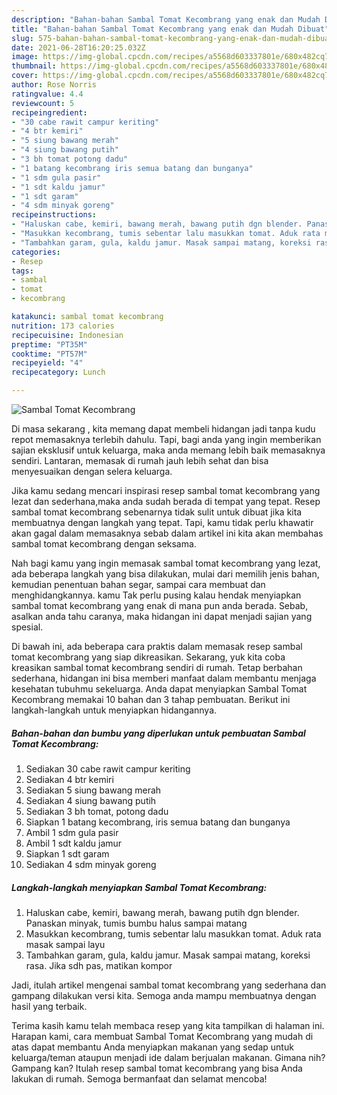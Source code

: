 ```yaml
---
description: "Bahan-bahan Sambal Tomat Kecombrang yang enak dan Mudah Dibuat"
title: "Bahan-bahan Sambal Tomat Kecombrang yang enak dan Mudah Dibuat"
slug: 575-bahan-bahan-sambal-tomat-kecombrang-yang-enak-dan-mudah-dibuat
date: 2021-06-28T16:20:25.032Z
image: https://img-global.cpcdn.com/recipes/a5568d603337801e/680x482cq70/sambal-tomat-kecombrang-foto-resep-utama.jpg
thumbnail: https://img-global.cpcdn.com/recipes/a5568d603337801e/680x482cq70/sambal-tomat-kecombrang-foto-resep-utama.jpg
cover: https://img-global.cpcdn.com/recipes/a5568d603337801e/680x482cq70/sambal-tomat-kecombrang-foto-resep-utama.jpg
author: Rose Norris
ratingvalue: 4.4
reviewcount: 5
recipeingredient:
- "30 cabe rawit campur keriting"
- "4 btr kemiri"
- "5 siung bawang merah"
- "4 siung bawang putih"
- "3 bh tomat potong dadu"
- "1 batang kecombrang iris semua batang dan bunganya"
- "1 sdm gula pasir"
- "1 sdt kaldu jamur"
- "1 sdt garam"
- "4 sdm minyak goreng"
recipeinstructions:
- "Haluskan cabe, kemiri, bawang merah, bawang putih dgn blender. Panaskan minyak, tumis bumbu halus sampai matang"
- "Masukkan kecombrang, tumis sebentar lalu masukkan tomat. Aduk rata masak sampai layu"
- "Tambahkan garam, gula, kaldu jamur. Masak sampai matang, koreksi rasa. Jika sdh pas, matikan kompor"
categories:
- Resep
tags:
- sambal
- tomat
- kecombrang

katakunci: sambal tomat kecombrang 
nutrition: 173 calories
recipecuisine: Indonesian
preptime: "PT35M"
cooktime: "PT57M"
recipeyield: "4"
recipecategory: Lunch

---
```



![Sambal Tomat Kecombrang](https://img-global.cpcdn.com/recipes/a5568d603337801e/680x482cq70/sambal-tomat-kecombrang-foto-resep-utama.jpg)

Di masa  sekarang , kita memang dapat membeli hidangan jadi tanpa kudu repot memasaknya terlebih dahulu. Tapi, bagi anda yang ingin memberikan sajian eksklusif untuk keluarga, maka anda memang lebih baik memasaknya sendiri. Lantaran, memasak di rumah jauh lebih sehat dan bisa menyesuaikan dengan selera keluarga.

Jika kamu sedang mencari inspirasi resep sambal tomat kecombrang yang lezat dan sederhana,maka anda sudah berada di tempat yang tepat. Resep sambal tomat kecombrang  sebenarnya tidak sulit untuk dibuat jika kita membuatnya dengan langkah yang tepat. Tapi, kamu tidak perlu khawatir akan gagal dalam memasaknya 
sebab dalam artikel ini kita akan membahas sambal tomat kecombrang dengan seksama.  



Nah bagi kamu yang ingin memasak sambal tomat kecombrang yang lezat, ada beberapa langkah yang bisa dilakukan, mulai dari memilih jenis bahan, kemudian penentuan bahan segar, sampai cara membuat dan menghidangkannya. kamu Tak perlu pusing kalau hendak menyiapkan sambal tomat kecombrang yang enak di mana pun anda berada. Sebab, asalkan anda  tahu caranya, maka hidangan ini dapat menjadi sajian yang spesial.

Di bawah ini, ada beberapa cara praktis  dalam memasak resep sambal tomat kecombrang yang siap dikreasikan. Sekarang, yuk kita coba kreasikan sambal tomat kecombrang sendiri di rumah. Tetap berbahan sederhana, hidangan ini bisa memberi manfaat dalam membantu menjaga kesehatan tubuhmu sekeluarga. Anda dapat menyiapkan Sambal Tomat Kecombrang memakai 10 bahan dan 3 tahap pembuatan. Berikut ini langkah-langkah untuk menyiapkan hidangannya.

<!--inarticleads1-->

##### Bahan-bahan dan bumbu yang diperlukan untuk pembuatan Sambal Tomat Kecombrang:

1. Sediakan 30 cabe rawit campur keriting
1. Sediakan 4 btr kemiri
1. Sediakan 5 siung bawang merah
1. Sediakan 4 siung bawang putih
1. Sediakan 3 bh tomat, potong dadu
1. Siapkan 1 batang kecombrang, iris semua batang dan bunganya
1. Ambil 1 sdm gula pasir
1. Ambil 1 sdt kaldu jamur
1. Siapkan 1 sdt garam
1. Sediakan 4 sdm minyak goreng




<!--inarticleads2-->

##### Langkah-langkah menyiapkan Sambal Tomat Kecombrang:

1. Haluskan cabe, kemiri, bawang merah, bawang putih dgn blender. Panaskan minyak, tumis bumbu halus sampai matang
1. Masukkan kecombrang, tumis sebentar lalu masukkan tomat. Aduk rata masak sampai layu
1. Tambahkan garam, gula, kaldu jamur. Masak sampai matang, koreksi rasa. Jika sdh pas, matikan kompor




Jadi, itulah artikel mengenai  sambal tomat kecombrang  yang sederhana dan gampang dilakukan versi kita. Semoga anda mampu membuatnya dengan hasil yang terbaik. 

Terima kasih kamu telah membaca resep yang kita tampilkan di halaman ini. Harapan kami, cara membuat  Sambal Tomat Kecombrang yang mudah di atas dapat membantu Anda menyiapkan makanan yang sedap untuk keluarga/teman ataupun menjadi ide dalam berjualan makanan. Gimana nih? Gampang kan? Itulah resep sambal tomat kecombrang yang bisa Anda lakukan di rumah. Semoga bermanfaat dan selamat mencoba!

